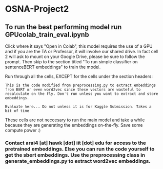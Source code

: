 # OSNA-Project2

## To run the best performing model run GPUcolab_train_eval.ipynb
Click where it says "Open in Colab", this model requires the use of a GPU and if you are the TA or Professor, it will involve our shared drive. In fact cell 2 will ask to mount on your Google Drive, please be sure to follow the prompt. Then skip to the section titled "To run simple classifier on sentenceBERT embeddings" to train the model.

Run through all the cells, EXCEPT for the cells under the section headers: 

`This is the code modified from preprocessing.py to extract embeddings from BERT or even word2vec since these vectors are wasteful to recalculate on the fly. Don't run unless you want to extract and store embeddings.`

`Evaluate here... Do not unless it is for Kaggle Submission. Takes a bit of time`

These cells are not neccesary to run the main model and take a while because they are generating the embeddings on-the-fly. Save some compute power :) 

### Contact arai4 [at] hawk [dot] iit [dot] edu for access to the pretrained embeddings. Else you can run the code yourself to get the sbert embeddings. Use the preprocessing class in generate_embeddings.py to extract word2vec embeddings.
